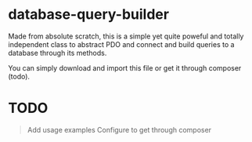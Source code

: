 # database-query-builder

Made from absolute scratch, this is a simple yet quite poweful and totally independent
class to abstract PDO and connect and build queries to a database through its methods.

You can simply download and import this file or get it through composer (todo).

# TODO

> Add usage examples
> Configure to get through composer
